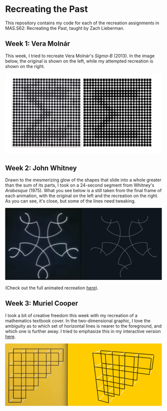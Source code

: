 # Recreating the Past
This repository contains my code for each of the recreation assignments in MAS.S62: Recreating the Past, taught by Zach Lieberman. 

## Week 1: Vera Molnár
This week, I tried to recreate Vera Molnár's *Sigma-B* (2013). In the image below, the original is shown on the left, while my attempted recreation is shown on the right. 

![A side-by-side of the original and recreated artworks](https://github.com/jessicashand/recreatingthepast/blob/main/recreations/molnar_sidebyside.png)

## Week 2: John Whitney
Drawn to the mesmerizing glow of the shapes that slide into a whole greater than the sum of its parts, I took on a 24-second segment from Whitney's *Arabesque* (1975). What you see below is a still taken from the final frame of each animation, with the original on the left and the recreation on the right. As you can see, it's close, but some of the lines need tweaking. 

![A side-by-side of the original and recreated artworks](https://github.com/jessicashand/recreatingthepast/blob/main/recreations/whitney_sidebyside.png)

(Check out the full animated recreation [here](https://github.com/jessicashand/recreatingthepast/blob/main/recreations/whitney_recreation.mov)).

## Week 3: Muriel Cooper
I took a bit of creative freedom this week with my recreation of a mathematics textbook cover. In the two-dimensional graphic, I love the ambiguity as to which set of horizontal lines is nearer to the foreground, and which one is further away. I tried to emphasize this in my interactive version [here](https://github.com/jessicashand/recreatingthepast/blob/main/recreations/3d.mov).

![A side-by-side of the original and recreated artworks](https://github.com/jessicashand/recreatingthepast/blob/main/recreations/cooper_sidebyside.png)
